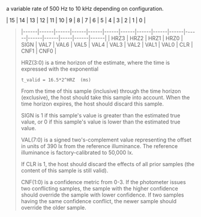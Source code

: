 a variable rate of 500 Hz to 10 kHz depending on configuration.

  | 15   | 14   | 13   | 12   | 11   | 10   | 9    | 8    | 7    | 6    | 5    | 4    | 3    | 2   | 1    | 0    |
> |------|------|------|------|------|------|------|------|------|------|------|------|------|-----|------|------|
> | HRZ3 | HRZ2 | HRZ1 | HRZ0 | SIGN | VAL7 | VAL6 | VAL5 | VAL4 | VAL3 | VAL2 | VAL1 | VAL0 | CLR | CNF1 | CNF0 |
>
>  HRZ(3:0) is a time horizon of the estimate, where the time is expressed with the exponential
> 
>     t_valid = 16.5*2^HRZ  (ms)
> 
> From the time of this sample (inclusive) through the time horizon (exclusive), the host should
> take this sample into account. When the time horizon expires, the host should discard this
> sample.
> 
> SIGN is 1 if this sample's value is greater than the estimated true value, or 0 if this
> sample's value is lower than the estimated true value.
> 
> VAL(7:0) is a signed two's-complement value representing the offset in units of 390 lx from the
> reference illuminance. The reference illuminance is factory-calibrated to 50,000 lx.
> 
> If CLR is 1, the host should discard the effects of all prior samples (the content of this sample
> is still valid).
> 
> CNF(1:0) is a confidence metric from 0-3. If the photometer issues two conflicting samples, the
> sample with the higher confidence should override the sample with lower confidence. If two
> samples having the same confidence conflict, the newer sample should override the older sample.
